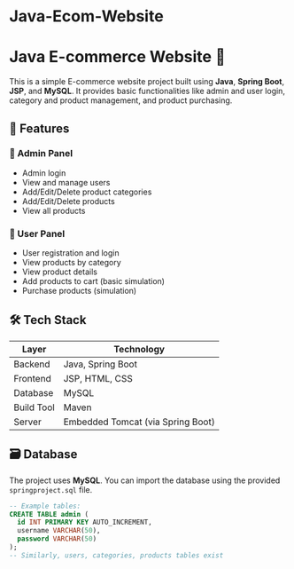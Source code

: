 ﻿# Java-Ecom-Website
# Java E-commerce Website 🛒

This is a simple E-commerce website project built using **Java**, **Spring Boot**, **JSP**, and **MySQL**. It provides basic functionalities like admin and user login, category and product management, and product purchasing.

## 🚀 Features

### 👤 Admin Panel
- Admin login
- View and manage users
- Add/Edit/Delete product categories
- Add/Edit/Delete products
- View all products

### 🙋 User Panel
- User registration and login
- View products by category
- View product details
- Add products to cart (basic simulation)
- Purchase products (simulation)

## 🛠️ Tech Stack

| Layer        | Technology                      |
|--------------|----------------------------------|
| Backend      | Java, Spring Boot               |
| Frontend     | JSP, HTML, CSS                  |
| Database     | MySQL                           |
| Build Tool   | Maven                           |
| Server       | Embedded Tomcat (via Spring Boot) |

## 🗃️ Database

The project uses **MySQL**. You can import the database using the provided `springproject.sql` file.

```sql
-- Example tables:
CREATE TABLE admin (
  id INT PRIMARY KEY AUTO_INCREMENT,
  username VARCHAR(50),
  password VARCHAR(50)
);
-- Similarly, users, categories, products tables exist
